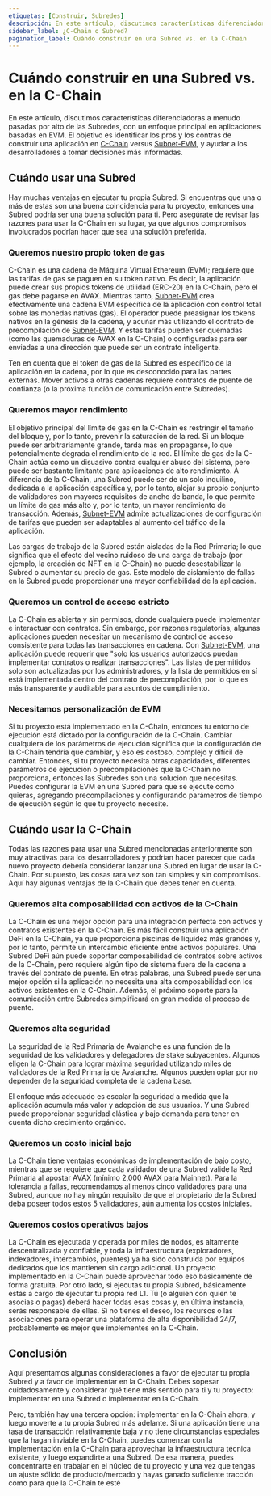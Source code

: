 ```yaml
---
etiquetas: [Construir, Subredes]
descripción: En este artículo, discutimos características diferenciadoras a menudo pasadas por alto de las Subredes, con un enfoque principal en aplicaciones basadas en EVM, para ayudar a los desarrolladores a determinar el mejor lugar para lanzar su aplicación.
sidebar_label: ¿C-Chain o Subred?
pagination_label: Cuándo construir en una Subred vs. en la C-Chain
---
```


# Cuándo construir en una Subred vs. en la C-Chain

En este artículo, discutimos características diferenciadoras a menudo pasadas por alto de las Subredes, con un enfoque principal en aplicaciones basadas en EVM. El objetivo es identificar los pros y los contras de construir una aplicación en [C-Chain](/learn/avalanche/avalanche-platform#c-chain) versus [Subnet-EVM](https://github.com/ava-labs/subnet-evm), y ayudar a los desarrolladores a tomar decisiones más informadas.

## Cuándo usar una Subred

Hay muchas ventajas en ejecutar tu propia Subred. Si encuentras que una o más de estas son una buena coincidencia para tu proyecto, entonces una Subred podría ser una buena solución para ti. Pero asegúrate de revisar las razones para usar la C-Chain en su lugar, ya que algunos compromisos involucrados podrían hacer que sea una solución preferida.

### Queremos nuestro propio token de gas

C-Chain es una cadena de Máquina Virtual Ethereum (EVM); requiere que las tarifas de gas se paguen en su token nativo. Es decir, la aplicación puede crear sus propios tokens de utilidad (ERC-20) en la C-Chain, pero el gas debe pagarse en AVAX. Mientras tanto, [Subnet-EVM](https://github.com/ava-labs/subnet-evm) crea efectivamente una cadena EVM específica de la aplicación con control total sobre las monedas nativas (gas). El operador puede preasignar los tokens nativos en la génesis de la cadena, y acuñar más utilizando el contrato de precompilación de [Subnet-EVM](https://github.com/ava-labs/subnet-evm). Y estas tarifas pueden ser quemadas (como las quemaduras de AVAX en la C-Chain) o configuradas para ser enviadas a una dirección que puede ser un contrato inteligente.

Ten en cuenta que el token de gas de la Subred es específico de la aplicación en la cadena, por lo que es desconocido para las partes externas. Mover activos a otras cadenas requiere contratos de puente de confianza (o la próxima función de comunicación entre Subredes).

### Queremos mayor rendimiento

El objetivo principal del límite de gas en la C-Chain es restringir el tamaño del bloque y, por lo tanto, prevenir la saturación de la red. Si un bloque puede ser arbitrariamente grande, tarda más en propagarse, lo que potencialmente degrada el rendimiento de la red. El límite de gas de la C-Chain actúa como un disuasivo contra cualquier abuso del sistema, pero puede ser bastante limitante para aplicaciones de alto rendimiento. A diferencia de la C-Chain, una Subred puede ser de un solo inquilino, dedicada a la aplicación específica y, por lo tanto, alojar su propio conjunto de validadores con mayores requisitos de ancho de banda, lo que permite un límite de gas más alto y, por lo tanto, un mayor rendimiento de transacción. Además, [Subnet-EVM](https://github.com/ava-labs/subnet-evm) admite actualizaciones de configuración de tarifas que pueden ser adaptables al aumento del tráfico de la aplicación.

Las cargas de trabajo de la Subred están aisladas de la Red Primaria; lo que significa que el efecto del vecino ruidoso de una carga de trabajo (por ejemplo, la creación de NFT en la C-Chain) no puede desestabilizar la Subred o aumentar su precio de gas. Este modelo de aislamiento de fallas en la Subred puede proporcionar una mayor confiabilidad de la aplicación.

### Queremos un control de acceso estricto

La C-Chain es abierta y sin permisos, donde cualquiera puede implementar e interactuar con contratos. Sin embargo, por razones regulatorias, algunas aplicaciones pueden necesitar un mecanismo de control de acceso consistente para todas las transacciones en cadena. Con [Subnet-EVM](https://github.com/ava-labs/subnet-evm), una aplicación puede requerir que "solo los usuarios autorizados puedan implementar contratos o realizar transacciones". Las listas de permitidos solo son actualizadas por los administradores, y la lista de permitidos en sí está implementada dentro del contrato de precompilación, por lo que es más transparente y auditable para asuntos de cumplimiento.

### Necesitamos personalización de EVM

Si tu proyecto está implementado en la C-Chain, entonces tu entorno de ejecución está dictado por la configuración de la C-Chain. Cambiar cualquiera de los parámetros de ejecución significa que la configuración de la C-Chain tendría que cambiar, y eso es costoso, complejo y difícil de cambiar. Entonces, si tu proyecto necesita otras capacidades, diferentes parámetros de ejecución o precompilaciones que la C-Chain no proporciona, entonces las Subredes son una solución que necesitas. Puedes configurar la EVM en una Subred para que se ejecute como quieras, agregando precompilaciones y configurando parámetros de tiempo de ejecución según lo que tu proyecto necesite.

## Cuándo usar la C-Chain

Todas las razones para usar una Subred mencionadas anteriormente son muy atractivas para los desarrolladores y podrían hacer parecer que cada nuevo proyecto debería considerar lanzar una Subred en lugar de usar la C-Chain. Por supuesto, las cosas rara vez son tan simples y sin compromisos. Aquí hay algunas ventajas de la C-Chain que debes tener en cuenta.

### Queremos alta composabilidad con activos de la C-Chain

La C-Chain es una mejor opción para una integración perfecta con activos y contratos existentes en la C-Chain. Es más fácil construir una aplicación DeFi en la C-Chain, ya que proporciona piscinas de liquidez más grandes y, por lo tanto, permite un intercambio eficiente entre activos populares. Una Subred DeFi aún puede soportar composabilidad de contratos sobre activos de la C-Chain, pero requiere algún tipo de sistema fuera de la cadena a través del contrato de puente. En otras palabras, una Subred puede ser una mejor opción si la aplicación no necesita una alta composabilidad con los activos existentes en la C-Chain. Además, el próximo soporte para la comunicación entre Subredes simplificará en gran medida el proceso de puente.

### Queremos alta seguridad

La seguridad de la Red Primaria de Avalanche es una función de la seguridad de los validadores y delegadores de stake subyacentes. Algunos eligen la C-Chain para lograr máxima seguridad utilizando miles de validadores de la Red Primaria de Avalanche. Algunos pueden optar por no depender de la seguridad completa de la cadena base.

El enfoque más adecuado es escalar la seguridad a medida que la aplicación acumula más valor y adopción de sus usuarios. Y una Subred puede proporcionar seguridad elástica y bajo demanda para tener en cuenta dicho crecimiento orgánico.

### Queremos un costo inicial bajo

La C-Chain tiene ventajas económicas de implementación de bajo costo, mientras que se requiere que cada validador de una Subred valide la Red Primaria al apostar AVAX (mínimo 2,000 AVAX para Mainnet). Para la tolerancia a fallas, recomendamos al menos cinco validadores para una Subred, aunque no hay ningún requisito de que el propietario de la Subred deba poseer todos estos 5 validadores, aún aumenta los costos iniciales.

### Queremos costos operativos bajos

La C-Chain es ejecutada y operada por miles de nodos, es altamente descentralizada y confiable, y toda la infraestructura (exploradores, indexadores, intercambios, puentes) ya ha sido construida por equipos dedicados que los mantienen sin cargo adicional. Un proyecto implementado en la C-Chain puede aprovechar todo eso básicamente de forma gratuita. Por otro lado, si ejecutas tu propia Subred, básicamente estás a cargo de ejecutar tu propia red L1. Tú (o alguien con quien te asocias o pagas) deberá hacer todas esas cosas y, en última instancia, serás responsable de ellas. Si no tienes el deseo, los recursos o las asociaciones para operar una plataforma de alta disponibilidad 24/7, probablemente es mejor que implementes en la C-Chain.

## Conclusión

Aquí presentamos algunas consideraciones a favor de ejecutar tu propia Subred y a favor de implementar en la C-Chain. Debes sopesar cuidadosamente y considerar qué tiene más sentido para ti y tu proyecto: implementar en una Subred o implementar en la C-Chain.

Pero, también hay una tercera opción: implementar en la C-Chain ahora, y luego moverte a tu propia Subred más adelante. Si una aplicación tiene una tasa de transacción relativamente baja y no tiene circunstancias especiales que la hagan inviable en la C-Chain, puedes comenzar con la implementación en la C-Chain para aprovechar la infraestructura técnica existente, y luego expandirte a una Subred. De esa manera, puedes concentrarte en trabajar en el núcleo de tu proyecto y una vez que tengas un ajuste sólido de producto/mercado y hayas ganado suficiente tracción como para que la C-Chain te esté